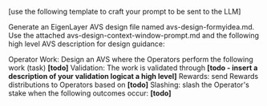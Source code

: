 [use the following template to craft your prompt to be sent to the LLM]

Generate an EigenLayer AVS design file named avs-design-formyidea.md. Use the attached avs-design-context-window-prompt.md and the following high level AVS description for design guidance:

Operator Work: Design an AVS where the Operators perform the following work (task) **[todo]**
Validation: The work is validated through **[todo - insert a description of your validation logicat a high level]**
Rewards: send Rewards distributions to Operators based on **[todo]**
Slashing: slash the Operator's stake when the following outcomes occur: **[todo]**
